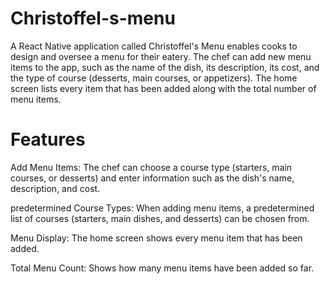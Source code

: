 # Christoffel-s-menu
A React Native application called Christoffel's Menu enables cooks to design and oversee a menu for their eatery.  The chef can add new menu items to the app, such as the name of the dish, its description, its cost, and the type of course (desserts, main courses, or appetizers).  The home screen lists every item that has been added along with the total number of menu items.

# Features
Add Menu Items: The chef can choose a course type (starters, main courses, or desserts) and enter information such as the dish's name, description, and cost.

 predetermined Course Types: When adding menu items, a predetermined list of courses (starters, main dishes, and desserts) can be chosen from.

 Menu Display: The home screen shows every menu item that has been added.

 Total Menu Count: Shows how many menu items have been added so far.
